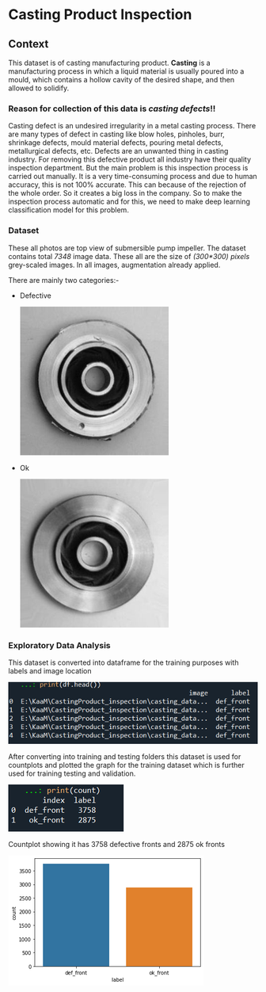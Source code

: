 # Casting Product Inspection

## Context
This dataset is of casting manufacturing product.
**Casting** is a manufacturing process in which a liquid material is usually poured into a mould, which contains a hollow cavity of the desired shape, and then allowed to solidify.

### Reason for collection of this data is _casting defects_!!
Casting defect is an undesired irregularity in a metal casting process.
There are many types of defect in casting like blow holes, pinholes, burr, shrinkage defects, mould material defects, pouring metal defects, metallurgical defects, etc.
Defects are an unwanted thing in casting industry. For removing this defective product all industry have their quality inspection department. But the main problem is this inspection process is carried out manually. It is a very time-consuming process and due to human accuracy, this is not 100% accurate. This can because of the rejection of the whole order. So it creates a big loss in the company.
So to make the inspection process automatic and for this, we need to make deep learning classification model for this problem.

### Dataset
These all photos are top view of submersible pump impeller.
The dataset contains total _7348_ image data. These all are the size of _(300*300) pixels_ grey-scaled images. In all images, augmentation already applied.


There are mainly two categories:-
* Defective


  ![Defective](https://github.com/pranaymohadikar/CastingProductInspection/blob/main/defective.jpeg)
* Ok


  ![Ok](https://github.com/pranaymohadikar/CastingProductInspection/blob/62492d2e3ee2f6a25a9d8426c289d521b46a379d/ok.jpeg)


### Exploratory Data Analysis
This dataset is converted into dataframe for the training purposes with labels and image location


![DF](https://github.com/pranaymohadikar/CastingProductInspection/blob/main/dataframe.png)

After converting into training and testing folders this dataset is used for countplots and plotted the graph for the training dataset which is further used for training testing and validation.

![count](https://github.com/pranaymohadikar/CastingProductInspection/blob/main/counts.png)

Countplot showing it has 3758 defective fronts and 2875 ok fronts

![cntplt](https://github.com/pranaymohadikar/CastingProductInspection/blob/main/countplot.png)



